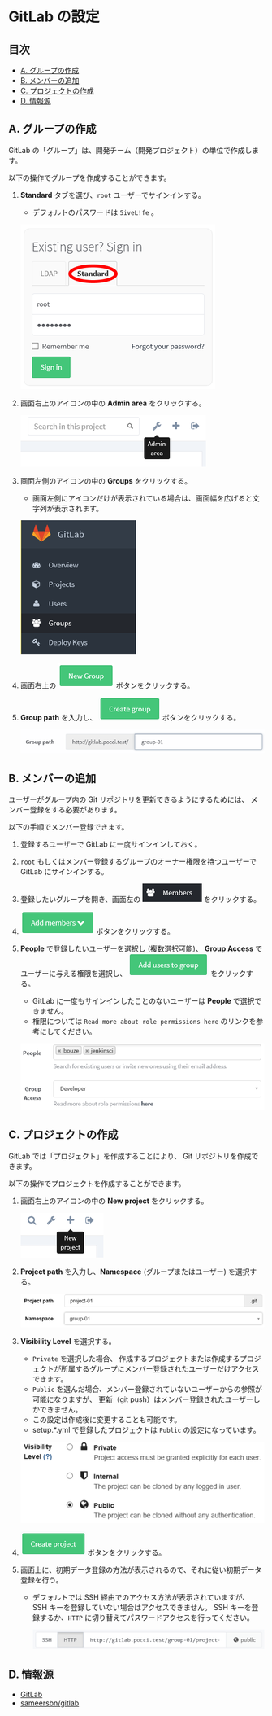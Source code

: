 GitLab の設定
=============

目次
----
*   [A. グループの作成](#a-)
*   [B. メンバーの追加](#b-)
*   [C. プロジェクトの作成](#c-)
*   [D. 情報源](#d-)


A. グループの作成
-----------------
GitLab の「グループ」は、開発チーム（開発プロジェクト）の単位で作成します。

以下の操作でグループを作成することができます。

1.  **Standard** タブを選び、`root` ユーザーでサインインする。
    *   デフォルトのパスワードは `5iveL!fe` 。

    ![Sign in](images/gitlab-01.png)

2.  画面右上のアイコンの中の **Admin area** をクリックする。

    ![Admin area](images/gitlab-02.png)

3.  画面左側のアイコンの中の **Groups** をクリックする。
    *   画面左側にアイコンだけが表示されている場合は、画面幅を広げると文字列が表示されます。

    ![Groups](images/gitlab-03.png)

4.  画面右上の ![New Group](images/gitlab-04.png) ボタンをクリックする。
5.  **Group path** を入力し、
    ![Create Group](images/gitlab-create-group.png) ボタンをクリックする。

    ![Group path](images/gitlab-05.png)


B. メンバーの追加
-----------------

ユーザーがグループ内の Git リポジトリを更新できるようにするためには、
メンバー登録をする必要があります。

以下の手順でメンバー登録できます。

1.  登録するユーザーで GitLab に一度サインインしておく。
2.  `root` もしくはメンバー登録するグループのオーナー権限を持つユーザーで GitLab にサインインする。
3.  登録したいグループを開き、画面左の ![Members](images/gitlab-members-icon.png) をクリックする。
4.  ![Add members](images/gitlab-add-members.png) ボタンをクリックする。
5.  **People** で登録したいユーザーを選択し (複数選択可能)、
    **Group Access** でユーザーに与える権限を選択し、
    ![Add users to group](images/gitlab-add-users-to-group.png) をクリックする。
    *   GitLab に一度もサインインしたことのないユーザーは **People** で選択できません。
    *   権限については `Read more about role permissions here` のリンクを参考にしてください。

    ![メンバー登録画面](images/gitlab-10.png)


C. プロジェクトの作成
---------------------
GitLab では「プロジェクト」を作成することにより、 Git リポジトリを作成できます。

以下の操作でプロジェクトを作成することができます。

1.  画面右上のアイコンの中の **New project** をクリックする。

    ![New project](images/gitlab-06.png)

2.  **Project path** を入力し、**Namespace** (グループまたはユーザー) を選択する。

    ![Create project](images/gitlab-07.png)

3.  **Visibility Level** を選択する。
    *   `Private` を選択した場合、
        作成するプロジェクトまたは作成するプロジェクトが所属するグループにメンバー登録されたユーザーだけアクセスできます。
    *   `Public` を選んだ場合、メンバー登録されていないユーザーからの参照が可能になりますが、
        更新（git push）はメンバー登録されたユーザーしかできません。
    *   この設定は作成後に変更することも可能です。
    *   setup.*.yml で登録したプロジェクトは `Public` の設定になっています。

    ![Create project](images/gitlab-08.png)

4.  ![Create project](images/gitlab-create-project.png) ボタンをクリックする。

5.  画面上に、初期データ登録の方法が表示されるので、それに従い初期データ登録を行う。
    *   デフォルトでは SSH 経由でのアクセス方法が表示されていますが、
        SSH キーを登録していない場合はアクセスできません。
        SSH キーを登録するか、`HTTP` に切り替えてパスワードアクセスを行ってください。

        ![HTTPへの切り替え](images/gitlab-09.png)


D. 情報源
---------
*   [GitLab](https://gitlab.com/)
*   [sameersbn/gitlab](https://github.com/sameersbn/docker-gitlab)
